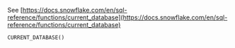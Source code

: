 See [https://docs.snowflake.com/en/sql-reference/functions/current_database](https://docs.snowflake.com/en/sql-reference/functions/current_database)
```
CURRENT_DATABASE()
```
